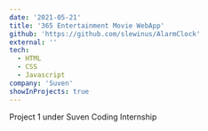 ```yaml
---
date: '2021-05-21'
title: '365 Entertainment Movie WebApp'
github: 'https://github.com/slewinus/AlarmClock'
external: ''
tech:
  - HTML
  - CSS
  - Javascript
company: 'Suven'
showInProjects: true
---
```


Project 1 under Suven Coding Internship

